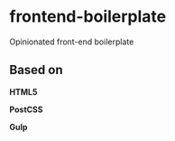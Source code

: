 # frontend-boilerplate
Opinionated front-end boilerplate

## Based on

**HTML5**

**PostCSS**

**Gulp**
